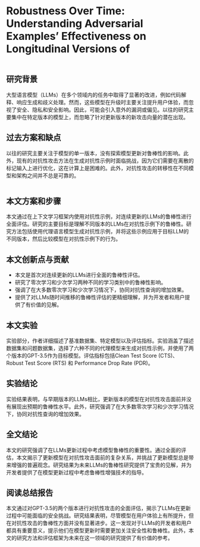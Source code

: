 # Robustness Over Time: Understanding Adversarial Examples’ Effectiveness on Longitudinal Versions of

<figure><img src="../../.gitbook/assets/image (7) (1) (1) (1) (1) (1) (1).png" alt=""><figcaption></figcaption></figure>

## 研究背景

大型语言模型（LLMs）在多个领域内的任务中取得了显著的改进，例如代码解释、响应生成和歧义处理。然而，这些模型在升级时主要关注提升用户体验，而忽视了安全、隐私和安全影响。因此，可能会引入意外的漏洞或偏见。以往的研究主要集中在特定版本的模型上，而忽略了针对更新版本的新攻击向量的潜在出现。

## 过去方案和缺点

以往的研究主要关注于模型的单一版本，没有探索模型更新对鲁棒性的影响。此外，现有的对抗性攻击方法在生成对抗性示例时面临挑战，因为它们需要在离散的标记输入上进行优化，这在计算上是困难的。此外，对抗性攻击的转移性在不同模型和架构之间并不总是可靠的。

<figure><img src="../../.gitbook/assets/image (8) (1) (1) (1) (1) (1).png" alt=""><figcaption></figcaption></figure>

## 本文方案和步骤

本文通过在上下文学习框架内使用对抗性示例，对连续更新的LLMs的鲁棒性进行全面评估。研究的主要目标是理解不同版本的LLMs在对抗性示例下的鲁棒性。研究方法包括使用代理语言模型生成对抗性示例，并将这些示例应用于目标LLM的不同版本，然后比较模型在对抗性示例下的行为。

## 本文创新点与贡献

* 本文是首次对连续更新的LLMs进行全面的鲁棒性评估。
* 研究了零次学习和少次学习两种不同的学习类别中的鲁棒性影响。
* 强调了在大多数零次学习和少次学习情况下，协同对抗性查询的增加效果。
* 提供了对LLMs随时间推移的鲁棒性评估的更精细理解，并为开发者和用户提供了有价值的见解。

## 本文实验

实验部分，作者详细描述了基准数据集、特定模型以及评估指标。实验涵盖了描述数据集和问题数据集，选择了六种不同的代理模型来生成对抗性示例，并使用了两个版本的GPT-3.5作为目标模型。评估指标包括Clean Test Score (CTS)、Robust Test Score (RTS) 和 Performance Drop Rate (PDR)。

## 实验结论

实验结果表明，与早期版本的LLMs相比，更新版本的模型在对抗性攻击面前并没有展现出预期的鲁棒性水平。此外，研究强调了在大多数零次学习和少次学习情况下，协同对抗性查询的增加效果。

## 全文结论

本文的研究强调了在LLMs更新过程中考虑模型鲁棒性的重要性。通过全面的评估，本文揭示了更新模型在对抗性攻击面前的复杂关系，并挑战了更新模型总是带来增强的普遍观念。研究结果为未来LLMs的鲁棒性研究提供了宝贵的见解，并为开发者提供了在模型更新过程中考虑鲁棒性增强技术的指导。

## 阅读总结报告

本文通过对GPT-3.5的两个版本进行对抗性攻击的全面评估，揭示了LLMs在更新过程中可能面临的安全挑战。研究结果表明，尽管模型在用户体验上有所提升，但在对抗性攻击的鲁棒性方面并没有显著进步。这一发现对于LLMs的开发者和用户都具有重要意义，提示他们在模型更新时需要更加关注安全性和鲁棒性。此外，本文的研究方法和评估框架为未来在这一领域的研究提供了有价值的参考。
